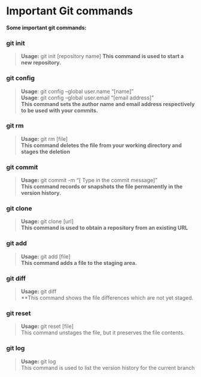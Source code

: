 # Important Git commands

**Some important git commands:**

### git init

>**Usage:** git init [repository name]
**This command is used to start a new repository.**

### git config

>**Usage**: git config –global user.name “[name]”  
>**Usage**: git config –global user.email “[email address]”  
**This command sets the author name and email address respectively to be used with your commits.**

### git rm
>**Usage:** git rm [file]  
**This command deletes the file from your working directory and stages the deletion**

### git commit
>**Usage:** git commit -m “[ Type in the commit message]”  
**This command records or snapshots the file permanently in the version history.**

### git clone
>**Usage:** git clone [url]  
**This command is used to obtain a repository from an existing URL**

### git add
>**Usage:** git add [file]  
**This command adds a file to the staging area.**

### git diff
>**Usage:** git diff  
**This command shows the file differences which are not yet staged.

### git reset
>**Usage:** git reset [file]  
This command unstages the file, but it preserves the file contents.

### git log
>**Usage:** git log  
This command is used to list the version history for the current branch






















